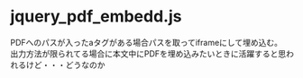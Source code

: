 # jquery_pdf_embedd.js

PDFへのパスが入ったaタグがある場合パスを取ってiframeにして埋め込む。<br>
出力方法が限られてる場合に本文中にPDFを埋め込みたいときに活躍すると思われるけど・・・どうなのか

